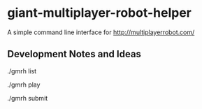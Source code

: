 giant-multiplayer-robot-helper
==============================

A simple command line interface for http://multiplayerrobot.com/

Development Notes and Ideas
---------------------------

./gmrh list

./gmrh play

./gmrh submit


